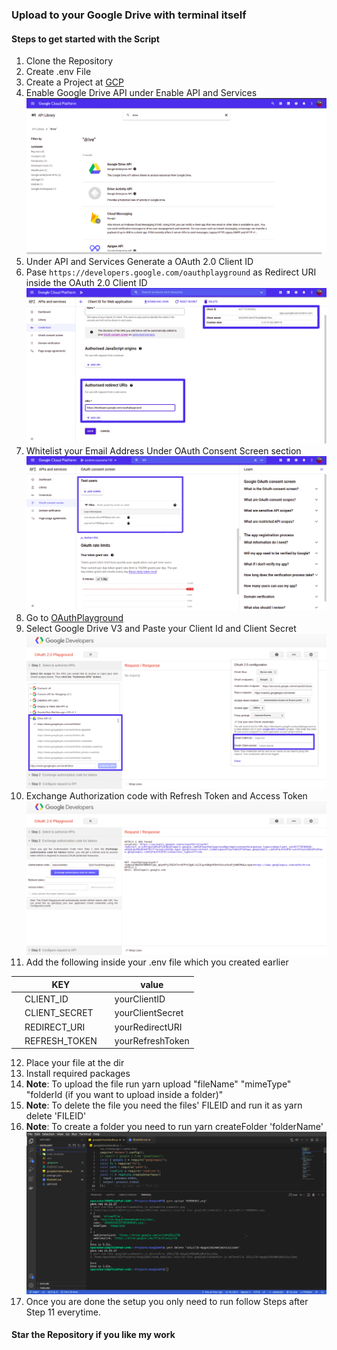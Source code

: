 ### Upload to your Google Drive with terminal itself 

#### Steps to get started with the Script
1. Clone the Repository
2. Create .env File 
3. Create a Project at [GCP](https://console.cloud.google.com/)
4. Enable Google Drive API under Enable API and Services
![Enable_API](https://raw.githubusercontent.com/nparashar150/Google_Drive_Handler/main/assets/Enable_API.png)
5. Under API and Services Generate a OAuth 2.0 Client ID
6. Pase `https://developers.google.com/oauthplayground` as Redirect URI inside the OAuth 2.0 Client ID
![Generate_OAuth_Credentials](https://raw.githubusercontent.com/nparashar150/Google_Drive_Handler/main/assets/Generate_OAuth_Credentials.png)
7. Whitelist your Email Address Under OAuth Consent Screen section
![WhiteList_Email](https://raw.githubusercontent.com/nparashar150/Google_Drive_Handler/main/assets/WhiteList_Email.png)
8. Go to [OAuthPlayground](https://developers.google.com/oauthplayground)
9. Select Google Drive V3 and Paste your Client Id and Client Secret
![Generate_Refresh_Token](https://raw.githubusercontent.com/nparashar150/Google_Drive_Handler/main/assets/Generate_Refresh_Token.png)
10. Exchange Authorization code with Refresh Token and Access Token
![Authorization_Code_Exchange](https://raw.githubusercontent.com/nparashar150/Google_Drive_Handler/main/assets/Authorization_Code_Exchange.png)
11. Add the following inside your .env file which you created earlier 


   |  | KEY           |   | value            |
   |--|---------------|---|------------------|
   |  | CLIENT_ID     |   | yourClientID     |
   |  | CLIENT_SECRET |   | yourClientSecret |
   |  | REDIRECT_URI  |   | yourRedirectURI  |
   |  | REFRESH_TOKEN |   | yourRefreshToken |
   
12. Place your file at the dir
13. Install required packages
14. **Note**: To upload the file run yarn upload "fileName" "mimeType" "folderId (if you want to upload inside a folder)"
15. **Note**: To delete the file you need the files' FILEID and run it as yarn delete 'FILEID'
16. **Note**: To create a folder you need to run yarn createFolder 'folderName'
![Example_Code](https://raw.githubusercontent.com/nparashar150/Google_Drive_Handler/main/assets/Example_Code.png)
17. Once you are done the setup you only need to run follow Steps after Step 11 everytime.

#### Star the Repository if you like my work

